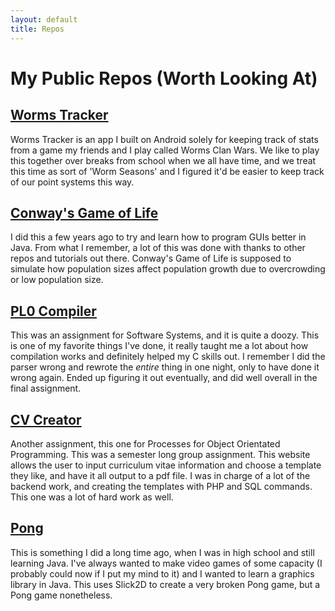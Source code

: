 ```yaml
---
layout: default
title: Repos
---
```


# My Public Repos (Worth Looking At)

## [Worms Tracker](https://github.com/jpollmann102/Worms-Tracker)

Worms Tracker is an app I built on Android solely for keeping track of stats from a game my friends and I play called Worms Clan Wars. We like to play this together over breaks from school when we all have time, and we treat this time as sort of 'Worm Seasons' and I figured it'd be easier to keep track of our point systems this way.

## [Conway's Game of Life](https://github.com/jpollmann102/Conway-Game-of-Life)

I did this a few years ago to try and learn how to program GUIs better in Java. From what I remember, a lot of this was done with thanks to other repos and tutorials out there. Conway's Game of Life is supposed to simulate how population sizes affect population growth due to overcrowding or low population size.

## [PL0 Compiler](https://github.com/jpollmann102/PL0-Compiler)

This was an assignment for Software Systems, and it is quite a doozy. This is one of my favorite things I've done, it really taught me a lot about how compilation works and definitely helped my C skills out. I remember I did the parser wrong and rewrote the _entire_ thing in one night, only to have done it wrong again. Ended up figuring it out eventually, and did well overall in the final assignment.

## [CV Creator](https://github.com/GearTech0/CV-Creator)

Another assignment, this one for Processes for Object Orientated Programming. This was a semester long group assignment. This website allows the user to input curriculum vitae information and choose a template they like, and have it all output to a pdf file. I was in charge of a lot of the backend work, and creating the templates with PHP and SQL commands. This one was a lot of hard work as well.

## [Pong](https://github.com/jpollmann102/Pong)

This is something I did a long time ago, when I was in high school and still learning Java. I've always wanted to make video games of some capacity (I probably could now if I put my mind to it) and I wanted to learn a graphics library in Java. This uses Slick2D to create a very broken Pong game, but a Pong game nonetheless.
